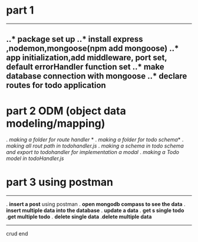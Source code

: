 # part 1
---
..* **package set up** 
..* **install express ,nodemon,mongoose(npm add mongoose)** 
..* **app initialization,add middleware, port set, default errorHandler function set**
..* **make database connection with mongoose** 
..* **declare routes for todo application**
---
# part 2 ODM (object data modeling/mapping)
. _making a folder for route handler_ *
. _making a folder for todo schema_*
. _making all rout path in todohandler.js_
. _making a schema in todo schema and export to todohandler for implementation a modal_
. _making a Todo model in todoHandler.js_
 
 # part 3 using postman
 ---
 . **insert a post** using postman 
 . **open mongodb compass to see the data**
 . **insert multiple data into the database**
 . **update a data**
 . **get s single todo**
 .**get multiple todo**
 . **delete single data**
 .**delete multiple data**

 ---
 crud end
